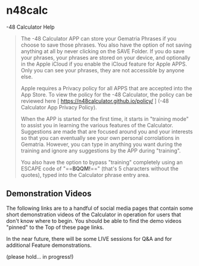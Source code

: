 # n48calc
-48 Calculator Help

> The -48 Calculator APP can store your Gematria Phrases if you choose to save those phrases. You also have the option of not saving anything at all by never clicking on the SAVE Folder. If you do save your phrases, your phrases are stored on your device, and optionally in the Apple iCloud if you enable the iCloud feature for Apple APPS. Only you can see your phrases, they are not accessible by anyone else.
>
> Apple requires a Privacy policy for all APPS that are accepted into the App Store. To view the policy for the -48 Calculator, the policy can be reviewed here [ https://n48calculator.github.io/policy/ ] (-48 Calculator App Privacy Policy).
>
> When the APP is started for the first time, it starts in "training mode" to assist you in learning the various features of the Calculator. Suggestions are made that are focused around you and your interests so that you can eventually see your own personal corrolations in Gematria. However, you can type in anything you want during the training and ignore any suggestions by the APP during "training".
>
> You also have the option to bypass "training" completely using an ESCAPE code of "==**BQQM!**==" (that's 5 characters without the quotes), typed into the Calculator phrase entry area.

## Demonstration Videos

The following links are to a handful of social media pages that contain some short demonstration videos of the Calculator in operation for users that don't know where to begin. You should be able to find the demo videos "pinned" to the Top of these page links.

In the near future, there will be some LIVE sessions for Q&A and for additional Feature demonstrations.

(please hold... in progress!)
